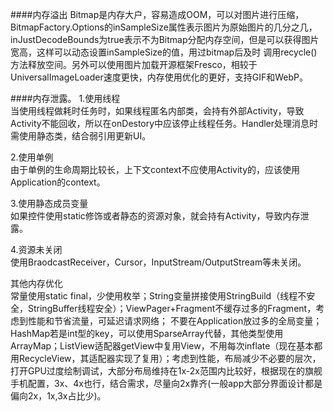 ####内存溢出
Bitmap是内存大户，容易造成OOM，可以对图片进行压缩，BitmapFactory.Options的inSampleSize属性表示图片为原始图片的几分之几，
inJustDecodeBounds为true表示不为Bitmap分配内存空间，但是可以获得图片宽高，这样可以动态设置inSampleSize的值，用过bitmap后及时
调用recycle()方法释放空间。另外可以使用图片加载开源框架Fresco，相较于UniversalImageLoader速度更快，内存使用优化的更好，支持GIF和WebP。<p>
####内存泄露。
1.使用线程<br>
当使用线程做耗时任务时，如果线程匿名内部类，会持有外部Activity，导致Activity不能回收，所以在onDestory中应该停止线程任务。Handler处理消息时需使用静态类，结合弱引用更新UI。<p>
2.使用单例<br>
由于单例的生命周期比较长，上下文context不应使用Activity的，应该使用Application的context。<p>
3.使用静态成员变量<br>
如果控件使用static修饰或者静态的资源对象，就会持有Activity，导致内存泄露。<p>
4.资源未关闭<br>
使用BraodcastReceiver，Cursor，InputStream/OutputStream等未关闭。<p>

其他内存优化<br>
常量使用static final，少使用枚举；String变量拼接使用StringBuild（线程不安全，StringBuffer线程安全）；ViewPager+Fragment不缓存过多的Fragment，考虑到性能和节省流量，可延迟请求网络；
不要在Application放过多的全局变量；HashMap若是int型的key，可以使用SparseArray代替，其他类型使用ArrayMap；ListView适配器getView中复用View，不用每次inflate（现在基本都用RecycleView，其适配器实现了复用）；考虑到性能，布局减少不必要的层次，打开GPU过度绘制调试，大部分布局维持在1x-2x范围内比较好，根据现在的旗舰手机配置，3x、4x也行，结合需求，尽量向2x靠齐(一般app大部分界面设计都是偏向2x，1x,3x占比少)。
